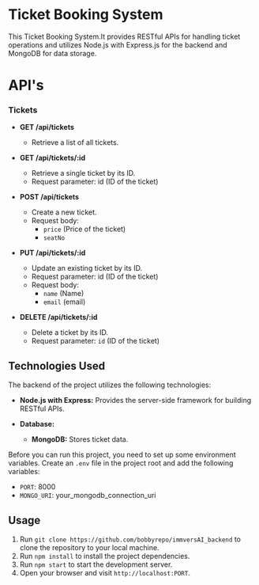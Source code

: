 # Ticket Booking System

This Ticket Booking System.It provides RESTful APIs for handling ticket operations and utilizes Node.js with Express.js for the backend and MongoDB for data storage.

# API's

### Tickets

- **GET /api/tickets**
  - Retrieve a list of all tickets.

- **GET /api/tickets/:id**
  - Retrieve a single ticket by its ID.
  - Request parameter: id (ID of the ticket)
 
- **POST /api/tickets**
  - Create a new ticket.
  - Request body:
    - `price` (Price of the ticket)
    - `seatNo`
  
- **PUT /api/tickets/:id**
  - Update an existing ticket by its ID.
  - Request parameter: id (ID of the ticket)
  - Request body:
    - `name` (Name)
    - `email` (email)

- **DELETE /api/tickets/:id**
  - Delete a ticket by its ID.
  - Request parameter: `id` (ID of the ticket)
 
## Technologies Used

The backend of the project utilizes the following technologies:

- **Node.js with Express:** Provides the server-side framework for building RESTful APIs.

- **Database:**
  - **MongoDB:** Stores ticket data.

Before you can run this project, you need to set up some environment variables. Create an `.env` file in the project root and add the following variables:

- `PORT`: 8000
- `MONGO_URI`: your_mongodb_connection_uri

## Usage

1. Run `git clone https://github.com/bobbyrepo/immversAI_backend` to clone the repository to your local machine.
2. Run `npm install` to install the project dependencies.
3. Run `npm start` to start the development server.
4. Open your browser and visit `http://localhost:PORT`.

  

